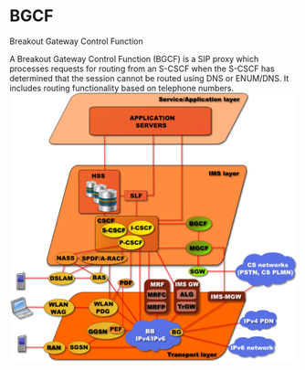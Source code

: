 # BGCF


Breakout Gateway Control Function

A Breakout Gateway Control Function (BGCF) is a SIP proxy which
processes requests for routing from an S-CSCF when the S-CSCF has
determined that the session cannot be routed using DNS or ENUM/DNS. It
includes routing functionality based on telephone numbers.\
![](./images/15007813.png?width=480)

